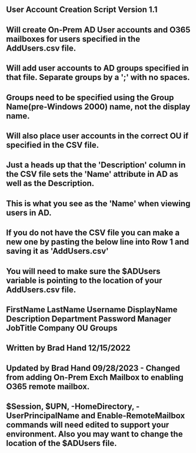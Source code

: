 ## User Account Creation Script Version 1.1

## Will create On-Prem AD User accounts and O365 mailboxes for users specified in the AddUsers.csv file. 
## Will add user accounts to AD groups specified in that file. Separate groups by a ';' with no spaces. 
## Groups need to be specified using the Group Name(pre-Windows 2000) name, not the display name. 
## Will also place user accounts in the correct OU if specified in the CSV file.

## Just a heads up that the 'Description' column in the CSV file sets the 'Name' attribute in AD as well as the Description.
## This is what you see as the 'Name' when viewing users in AD.  

## If you do not have the CSV file you can make a new one by pasting the below line into Row 1 and saving it as 'AddUsers.csv'
## You will need to make sure the $ADUsers variable is pointing to the location of your AddUsers.csv file. 

## FirstName	LastName	Username	DisplayName	Description	Department	Password	Manager	JobTitle	Company	OU	Groups


## Written by Brad Hand 12/15/2022
## Updated by Brad Hand 09/28/2023 - Changed from adding On-Prem Exch Mailbox to enabling O365 remote mailbox.


## $Session, $UPN, -HomeDirectory, -UserPrincipalName and Enable-RemoteMailbox commands will need edited to support your environment. Also you may want to change the location of the $ADUsers file.

